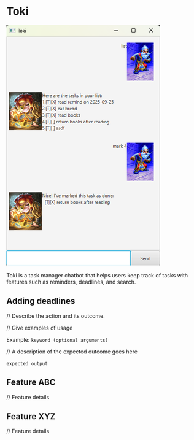 # Toki

![Ui](Ui.png)

Toki is a task manager chatbot that helps users keep track of tasks with
features such as reminders, deadlines, and search.

## Adding deadlines

// Describe the action and its outcome.

// Give examples of usage

Example: `keyword (optional arguments)`

// A description of the expected outcome goes here

```
expected output
```

## Feature ABC

// Feature details


## Feature XYZ

// Feature details